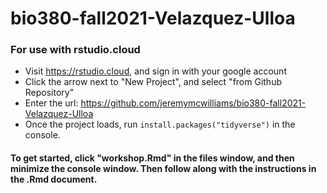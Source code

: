 # bio380-fall2021-Velazquez-Ulloa


### For use with rstudio.cloud 

* Visit https://rstudio.cloud, and sign in with your google account  
* Click the arrow next to "New Project", and select "from Github Repository"
* Enter the url: https://github.com/jeremymcwilliams/bio380-fall2021-Velazquez-Ulloa
* Once the project loads, run `install.packages("tidyverse")` in the console.


#### To get started, click "workshop.Rmd" in the files window, and then minimize the console window. Then follow along with the instructions in the .Rmd document.





